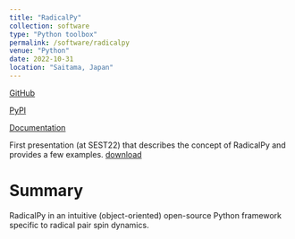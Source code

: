 ```yaml
---
title: "RadicalPy"
collection: software
type: "Python toolbox"
permalink: /software/radicalpy
venue: "Python"
date: 2022-10-31
location: "Saitama, Japan"
---
```


[GitHub](https://github.com/Spin-Chemistry-Labs/radicalpy)

[PyPI](https://pypi.org/project/radicalpy/)

[Documentation](https://radicalpy.readthedocs.io)

First presentation (at SEST22) that describes the concept of RadicalPy and provides a few examples. [download](SEST22.pdf)

Summary
======

RadicalPy in an intuitive (object-oriented) open-source Python framework specific to radical pair spin dynamics.
